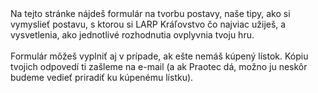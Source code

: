 ---
header: Tvorba postavy
body: >-
  Na tejto stránke nájdeš formulár na tvorbu postavy, naše tipy, ako si vymyslieť postavu, s ktorou si LARP Kráľovstvo čo najviac užiješ, a vysvetlenia, ako jednotlivé rozhodnutia ovplyvnia tvoju hru.\
  
  \

  Formulár môžeš vyplniť aj v prípade, ak ešte nemáš kúpený lístok. Kópiu tvojich odpovedí ti zašleme na e-mail (a ak Praotec dá, možno ju neskôr budeme vedieť priradiť ku kúpenému lístku). 
embedCode: >-
manualTitle: Návod na tvorbu postavy
manualSubtitle: Čo môžem na Kráľovstve hrať?
manualIntro: >-
  Kráľovstvo je humorný fantasy svet, takže odpoveď znie: takmer čokoľvek, čo sem nejakým spôsobom zapadá. Ako nováčik nič nepokazíš konceptom potulného dobrodruha, ktorý sa zatúlal do hernej dediny.\

  \

  Pri tvorbe postavy si vyberieš ľubovoľnú kombináciu týchto troch aspektov: \

  **Druh** (ľudia, elfovia...): dáva ti inšpiráciu na kostým \

  **Kultúra** (červenokamenská, elfská...): dáva ti inšpiráciu na svetonázor a roleplayové tipy \

  **Povolanie** (liečiteľ, čarodejník...): otvára ti rôzne pravidlové možnosti \

  \

  Pod ľubovoľná myslíme naozaj ľubovoľná. Chceš hrať elfského bojovníka s trpaslíckou kultúrou? Smelo do toho! Odkiaľ tento elf pochádza? Prečo si osvojil trpaslícku kultúru? Nosí bradu? Čo si myslí o elfskej kultúre? Toto všetko sú otázky, ktoré si môžeš zodpovedať a vytvoriť zaujímavú postavu. \

  \

  **Čo ak na hre zistím, že sa mi niektoré z mojich rozhodnutí nepáči?** \

  Takmer každý aspekt postavy môžeš na hre pomocou roleplayu zmeniť. Možno sa tvoj elf spozná s inými elfami a zistí, že vlastne chce vyznávať elfskú kultúru - a povedie to k zaujímavej scéne. Rovnako si môžeš povedať, že mágia nie je pre teba, a vyučíš sa na hre za liečiteľa. Zmena druhu nie je vo fantasy svete takisto problém.
manualIntroNewPlayerTip: >-
  **Tip pre nováčikov**\

  \
  
  Prídeš na hru ako ukecaný obchodník, ale zistíš, že ťa tento roleplay nebaví? Je to iba príležitosť zahrať si krízu identity, popýtať sa čo najviac ľudí na radu a nájsť sa v niečom inom.
manualIntroImage: src/images/uploads/lesihostupencioslavuju.jpg

racesHeader: Druhy
racesBody: >-
  Voľba druhu je (s výnimkou pekelníkov) čisto kozmetická.\

  \

  Väčšina našich hráčov chodí na hru ako **ľudia**. Pri kostýme sa môžeš inšpirovať svetovými dejinami a kostýmami z fantasy filmov.\

  \

  Ak máš nápad na zaujímavý kostým inšpirovaný klasickými fantasy druhmi (**elfovia, trpaslíci, hobiti**), poď do toho. Naše predstavy o kostýmoch pre tieto druhy vychádzajú z toho, ako sú typicky prezentované v iných svetoch (elfovia sa obliekajú do dlhých splývaných odevov inšpirovaných Áziou a majú špicaté uši, trpaslíci majú brady, hobiti jednoduché vidiecke odevy s trakmi). Kráľovstvo je humorne ladený svet a ak prinesieš svoju vlastnú variáciu, pravdepodobne zapadneš. V prípade pochýb sa môžeš poradiť so svojím majstrom.\

  \

  Na Kráľovstve si ďalej môžeš zahrať **lesné bytosti** (rôzne víly, nymfy, dryády, rusalky, enti) alebo **divoké tvory inšpirované mytológiou** (vlkolaci a im podobné bytosti od medveďolakov po zebrolakov, kentauri, satyrovia, obri). Voľba tohto druhu je pre teba zaujímavá, ak máš chuť na naozaj originálny kostým plný umelých kvetov, prírodných dekorácii, s rohami, chvostami alebo parochňami. Ak sa rozhodneš hrať vlkolaka (prípadne iného -laka), prines si aj kostým, ktorý bude stvárňovať tvoju premenenú podobu. \

  \

  Špecifická kategória sú takzvaní **pekelníci**. Bežní pekelníci majú svoju vlastnú hru, v rámci ktorej útočia na obyvateľov dediny a snažia sa zomrieť čo najväčším počtom rôznych smrtí. Ak sa rozhodneš hrať takéhoto pekelníka, stačí ti jednoduchý kostým, ku ktorému od nás dostaneš pekelnícku masku, prípadne sa môžeš rozhodnúť pre kostým čerta alebo démona.
racesNewPlayerTip: >-
  **Tip pre nováčikov**\

  \
  
  Ako začiatočník nepotrebuješ náročný kostým - LARP prebieha v druhej polovici júla, kedy sa teplota pohybuje okolo 30 stupňov, takže ti stačí jednoduchá košeľa a nohavice bez moderných prvkov. Pri topánkach uprednostňujeme bezpečnosť nad historickosťou, čiže pokojne príď v (nevýrazných) moderných teniskách, turistických topánkach alebo čižmách, v ktorých sa ti bude dobre pohybovať po lesnom teréne.

culturesHeader: Kultúry
culturesIntro: >-
  Ak chceš hrať postavu z dediny alebo okolia, prípadne si nechceš komplikovať život, zvoľ hneď prvú možnosť, **červenokamenskú kultúru**.

kingdomCulturesHeader: Kráľovské kultúry
kingdomCulturesBody: >-
  Ak si želáš hrať postavu, ktorá pricestovala do Vlčích skál z ďalekých krajov, ale stále patrí k väčšinovému obyvateľstvu, vyber si niektorú z kráľovských kultúr. \
  
  \

  Každá z nich je naviazaná na jeden ďalší región kráľovstva: **Kráľovské mesto**, **Rizlingdorf**, **Al-Noreid** a **Dorn-Felder**. Pri každej nájdeš dva príklady typického stereotypného obyvateľa, jeden viac vážny, jeden viac humorný.\
  
  \

  Cieľom týchto kultúr je pomôcť ti ukotviť tvoju postavu v našom svete. Povedzme, že premýšľaš nad konceptom dievčiny, ktorá ušla z domu. Kultúra, ktorú si vyberieš, jej môže dodať zaujímavý rys:

  - **Kultúra Kráľovského mesta**: celý život prežila v luxuse a oddanej službe Praotcovi, ale rodičia ju chceli vydať a jej sa to nepáčilo. Zo života v dedine je trochu zmätená a nevie, čo si myslieť o iných náboženstvách, ale vie, že tu v pohraničí ju nikto nemá šancu nájsť. Možno sa aspoň rozhodne ísť vzorom všetkým tým úbohým pomýleným dušiam? Alebo sa otočí chrbtom k celej svojej kultúre a stane sa novou kňažkou Myrmeka? A čo si jej otec pomyslí, ak sa nebodaj aj vydá?

  - **Rizlingdorfská kultúra**: odmalička sníva o dobrodružstve ako z eposov. Žiaľ, nikdy sa poriadne nenaučila zaobchádzať s mečom, a preto sa vždy cítila medzi ostatnými Rizlingdorfčanmi odsunutá bokom. Je však veľmi hrdá, preto nechala doma list, že sa vráti, keď preukáže svoju šikovnosť, aby nebola rodine na hanbu. Mečom to nepôjde - ale mohla by sa stať hrdinkou ako mocná čarodejnica? Alebo ak prinesie svojmu rodu česť tým, že ako liečiteľka vynájde liek na nejakú chorobu, ktorých je vraj plné pohraničie?

  - **Al-Noreidská kultúra**: pochádza z kúska Kráľovstva, kde si kariéru môže vybudovať každý, kto sa snaží, a ona to aj spravila. Nanešťastie pri práci pre miestny Cech strát a nálezov stratila a našla niečo, čo nahnevalo miestneho šľachtica, a teraz potrebuje zmiznúť a začať od nuly. Je šikovná a tak vie, že potrebuje spojencov, preto sa bude zaujímať o všetko, čo sa naokolo deje. V pohraničí sa toho deje veľa a určite nepotrvá dlho, kým nájde niečo, kde bude môcť priložiť ruku k dielu a vybudovať si meno, ktoré budú poznať úplne všetci.

  - **Dorn-Felderská kultúra**: rodičia z nej vychovali silnú a nezávislú ženu, ale ona by sa chcela vydať. Preto si spísala zoznam vlastností, ktoré by jej budúca polovička mala mať. Toto dievča sa neuspokojí len tak s hocičím - musí nájsť niekoho, kto jej bude rozumieť, s kým si bude môcť pri západe slnka čítať básne, kto jej dá namaľovať obraz, kto jej bude rovnocenným partnerom a pomôže jej zmeniť život obyčajných ľudí tým, že pre nich spolu s ňou niečo spraví. A kde inde niekoho takéto nájsť, ako práve tu?

akvilonianHeader: Vodárske kultúry
akvilonianBody: >-
  Vodárske kultúry sú príležitosť hrať človeka z opačnej strane hranice, ktorý z nejakého dôvodu prišiel do Kráľovstva. Môžu to byť zvedaví ľudia, ktorí využívajú obdobie studenej vojny, aby sa prišli pozrieť, ako to v tom Kráľovstve vlastne vyzerá, prípadne špehovia, vojaci alebo rôzni zatúlanci. 
  Ak chceš hrať Vodára, ktorý je navyše zapojený do vodárskej hry (tajná linka pre špiónov, ktorí majú za úlohu splniť misiu od vodárskeho kráľa), nezabudni si v otázke o lojalite vybrať vodárskeho kráľa Mikluša.

raceCultureHeader: Druhové kultúry
raceCultureBody: >-
  Druhové kultúry opisujú, ako v našom svete fungujú typickí elfovia, trpaslíci a iné tvory. Platí, že kombinácia druh/kultúra je úplne ľubovoľná. Ako elf si môžeš zvoliť niektorú z kultúr Kráľovstva, pretože si vyrástol v meste, cítiš sa ako mešťan a nemáš s lesnými elfami veľa spoločné. Takisto si ako človek môžeš zvoliť elfskú kultúru, pretože si, napríklad, posledné roky strávil pri svojich elfských bratoch a duchom si jedným z nich. \

  \

  Kultúru si vyberáš pre seba. Je to barlička, o ktorú sa môžeš oprieť, keď budeš interagovať s inými hráčmi. Náš opis kultúry je iba jeden možný návod, ako môžeš hranie svojej postavy pojať - nič ti nebráni vniesť do svojej kultúry vlastný prvok. Ak ho dokonca dostatočne rozšíriš, môžeme sa ním inšpirovať a spraviť z neho oficiálnu súčasť kultúry.
  Experimentuj a zabav sa.


classesHeader: Povolania
classesBody: >-
  Výberom povolania získaš špeciálnu schopnosť, ktorú dokáže používať iba dané povolanie. Názov povolania nemusíš brať doslovne – alchymistu môžeš pojať ako stredovekého vedca aj ako bosorku, ktorá varí prísady v kotli.\

  \

  Vo formulári môžeš uviesť iba jedno povolanie, ale na hre sa môžeš roleplayom naučiť ďalšie.\

  \

  **Obyčajní**: Bez schopnosti a bez starostí. Nezačínaš so špeciálnou schopnosťou, ale vieš sa ju naučiť na hre. Vhodná voľba, ak chceš hrať obyčajného dedinčana, cestovateľa, dobrodruha a čokoľvek ďalšie, čo sa nehodí nikam inam - alebo ak nemáš predstavu, aké povolanie by sa ti páčilo hrať, a chceš to zistiť na hre.\

  \

  **Liečitelia**: Pomáhajú zraneným hráčom a objavujú lieky na choroby. Ako liečiteľ sa môžeš vyžiť pri roleplayi liečenia chorôb (každý liečiteľ má svojský prístup) aj ako vedec, ktorý píše výskumnú prácu o chorobách. Tvoja hra bude o získavaní liečivých byliniek, zachraňovaní zranených hráčov a liečení vtipných chorôb.\

  \

  **Duchovní**: Duchovní zbierajú (ne)veriacich, vedú bohoslužby a iné rituály. Starajú sa o takzvané dušičky, čo je herná surovina, ktorá rozhoduje, ako dlho si hráči po smrti pobudnú v Pekle, no dá sa využiť aj na rôzne zázraky. Existujú tri druhy duchovných:

  - **Kňaz**:     Zastupuješ bohov jedného z už existujúcich náboženstiev a staráš sa o duchovný život obyvateľov. Budeš viesť bohoslužby a iné ceremónie, ktoré si môžeš predstaviť ako všetko od klasickej kázne o náuke Praotca až po púť na vyhrievanie sa na skalách na potešenie jašteričieho boha Myrmeka. Veriacich budeš mať na začiatku pravdepodobne dostatok a tvojou úlohou je postarať sa, aby neprebehli ku kňazovi inej viery.

  - **Heretik**: Postavil si sa bohom na odpor a teraz so stúpencami zbieraš dušičky na naplnenie cieľa, ktorý si stanovíš. Dokážeš uzatvárať dohody s mŕtvymi postavami (alebo ich okradnúť o dušičky, ak to nejde po dobrom). Ide skôr o temnejšie postavy a je vysoká šanca, že budeš musieť fungovať v utajení.

  - **Apoštol**: Snažíš sa získať stúpencov pre svoje nové náboženstvo a splniť cieľ, ktorý si stanovíš. Na začiatku budeš mať málo veriacich a tvojou úlohou bude presvedčiť ďalších, že práve to tvoje náboženstvo je to pravé.


  \

  **Čarodejníci**: Na hre budeš čarovať a študovať mystické záhady. Mágia v Kráľovstve funguje len na myseľ, takže si namiesto ohnivých gúľ predstav roztancovaných nepriateľov alebo podvodníkov, ktorí pod vplyvom kúzla musia hovoriť iba pravdu. Podľa spôsobu kúzlenia existujú tri typy čarodejníkov:

  - **Zariekavači**: Čarujú pomocou veršov. Vedia vďaka tomu najrýchlejšie reagovať na vzniknuté situácie. Vyber si, ak chceš byť uprostred akcie.

  - **Runový mág**: Používa runové kamene ako konduit pre svoju mágiu. Zvoľ si ho, ak chceš byť súčasťou magických rituálov.
  
  - **Alchymista**: Budeš miešať suroviny, aby si vytvoril žiadaný efekt, ktorý vložíš do nápoja alebo predmetu. Väčšinou pracuje hlavne na zákazkách pre druhých.


  \

  **Pastieri lesov a hôr**: Majú prístup k surovinám v prírodných svätyniach, no len ak je zachovaná rovnováha v prírode. Ako pastier lesa budeš prinášať do hry suroviny, ktoré využívajú iné povolania.\

  \

  **Zlodeji**: Majú výsadu kradnúť a sú jediní, kto môže zdvíhať voľne pohodené predmety. Zlodej sa uplatní v každej skupine, ktorá potrebuje niečo odniekiaľ vziať, či už je to pohodená zbraň alebo poklad pod drakom.\

  \

  **Obchodníci**: Vedia cez poštu objednávať herné suroviny a ďalej ich predávať za zisk ostatným.\

  \

  **Radní**: Venuje sa politike a zbiera lojalitu, ktorá mu prináša politickú moc v dedinskej rade. Ako radný budeš chodiť za ostatnými hráčmi, robiť si politickú kampaň a potom presadzovať zákony, ktoré svojim voličom sľúbiš.

furtherQuestionsHeader: Ďalšie otázky vo formulári
furtherQuestionsBody: >-
  Vo formulári nájdeš niekoľko ďalších otázok, ktoré môžu ovplyvniť tvoj herný zážitok.

nabozenstvoHeader: Náboženstvo
nabozenstvoBody: >-
  Ako veriaci sa môžeš zúčastňovať na omšiach svojho duchovného, ktorý ti na nich odovzdá dušičku. Dušičky sa používajú ako mena, ktorou si po smrti postavy kupuješ rýchlejšie a jednoduchšie oživenie, takže ich zbieranie nie je povinné, ale tebe pomôže a obohacuje hru pre hráčov kňazov.\

  \
  
  Podľa odpovede na túto otázku ťa zaradíme k vybranému náboženstvu. Viera v **Praotcovu rodinu** vychádza z klasických fantasy náboženstiev inšpirovanými panteónmi z našej mytológie. Viera v **Myrmeka** pôvodne vznikla ako hráčska iniciatíva o alternatívny kult (ako to už býva v náboženstvách, ktoré uctievajú veľkého jaštera). **Prírodné náboženstvá** sú taká všehochuť o kolobehu života, prírode, aspektoch bytia a podobne. Náboženstvo môžeš na hre kedykoľvek zmeniť - preberanie veriacich je súčasťou hry duchovných.\

  \
  
  Možnosť **iné** je pre hráčov heretikov alebo hráčov zo skupiny, ktorú vedie apoštol. Tieto povolania vznikli preto, aby mali hráči možnosť priniesť na hru vlastnú vieru. Ako jednotlivec to budeš mať ťažké, ale ak prídeš so skupinkou kamarátov, vymyslíte koncept, ktorý zapadá do sveta, a vaša viera sa uchytí, je možné, že sa pridá ku Kofeíne alebo [Fungusovi](/articles/Fungus.md), ktorých vymysleli hráči. Ak označíš túto možnosť ako iné povolanie, priradíme ťa k veriacim v Praotcovu rodinu.

skupinaHeader: A kto v tom ide s vami?
skupinaBody: >-
  Vo formulári sa ťa opýtame na skupinu, ku ktorej chceš patriť. Ak sa rozhoduješ, či chceš hrať sólistu alebo sa pridať do cechu, vždy si vyber cech - hra je dizajnovaná tak, že cechy sú nejakým spôsobom zapojené do príbehu a iní hráči od nich často potrebujú pomoc.

  - **Cech dobrodruhov**: Humorne ladený cech, ktorý paroduje klasické RPG. Jeho členovia dostávajú úlohy, ktoré im sprostredkováva majster. Nie je to cech iba pre bojovníkov, ale pre všetky povolania.

  - **Cech liečiteľov**: Cech pre postavy s povolaním liečiteľa.
  
  - **Cech strát a nálezov**: Cech pre postavy s povolaním zlodeja.

  - **Cech umení**: Ak chceš prísť na hru s úmyslom, že tvoja postava bude kresliť, písať, spievať alebo hrať, pridaj sa k tomuto cechu. Jeho členovia majú výsadu vydávať noviny, ktoré im vytlačíme na infostánku.
  
  - **VŠMU**: Cech pre postavy s povolaním čarodejník. Vysoká škola magických umení je škola, takže tvoja postava bude pravdepodobne študent, ale nebránime sa ani postavám hosťujúcich prednášajúcich alebo potulných čarodejníkov, ktorí v nej našli dočasné útočisko. 

  - **Vlčia stráž**: Humorne pojatá skupina strážnikov (najslávnejší strážnik Feri je namaľovaný na kuse dreva). Ako člen Vlčej stráže od nás dostaneš tabard, ktorý si prehodíš na svoj kostým. Tvoja hra bude o udržiavaní poriadku v dedine a okolí, trestaní zločincov, cvičení zákrokov a boji s nekalými živlami. Členovia Vlčej stráže majú výhodu, že Smrť oceňuje ich nasadenie a nedrží ich v Pekle dlho.
  
  - **Lesné bytosti**: Lesné bytosti môžu štartovať hru na samostatnom mieste, v Tábore lesných bytostí. Voľba tejto skupiny znamená, že sa cítiš viac v jednote s prírodou a lesom, než s ruchom civilizácie, a môžeš si ju zvoliť aj v prípade, že hráš iný druh ako lesná bytosť.

  - **Bláznivý hon**: Voľba pre pekelníkov. Štartujú v Pekle.

kingHeader: Kráľ
kingBody: >-
  Ani jeden kráľ sa na hre fyzicky nevyskytuje. Voľba lojality kráľovi nám pomáha určiť, ako sa ďalej vyvíja konflikt medzi Kráľovstvom a Vodárstvom. Väčšina ľudí vyberá stranu **Pataja Šuhaja I. a Kráľovstva**. \

  \

  Ak označíš, že si lojálny **akvilónskemu kráľovi Miklušovi**, dostaneš pred hrou informáciu o kontakte na vedúceho Vodárov, cez ktorého sa dostaneš k tajnej špiónskej linke. Táto linka je dizajnovaná tak, aby si hráči, ktorí sa do nej chcú zapojiť, užili zaujímavý roleplay, ale zároveň nepokazili hru väčšine hráčov.\

  \
  
  Ak chceš hrať na obe strany, tváriť sa ako Vodár, ale potom všetkých Vodárov zradiť Kráľovstvu, **označ lojalitu kráľovi Šuhajovi** a skús sa k informáciám o Vodároch dostať na hre tým, že sa za jedného z nich budeš vydávať. Takýto plán spomeň v predhernej komunikácii svojmu majstrovi, ktorý ti naň vytvorí podmienky.

---